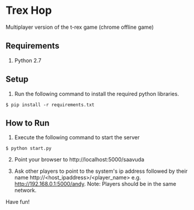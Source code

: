 # Trex Hop

Multiplayer version of the t-rex game (chrome offline game)

## Requirements
1. Python 2.7

## Setup
1. Run the following command to install the required python libraries.
```
$ pip install -r requirements.txt
```

## How to Run
1. Execute the following command to start the server
```
$ python start.py
```

2. Point your browser to http://localhost:5000/saavuda

3. Ask other players to point to the system's ip address followed by their name http://<host_ipaddress>/<player_name> e.g. http://192.168.0.1:5000/andy. Note: Players should be in the same network.

Have fun!
